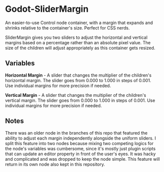 # Godot-SliderMargin
An easier-to-use Control node container, with a margin that expands and shrinks relative to the container's size. Perfect for CSS nerds.

SliderMargin gives you two sliders to adjust the horizontal and vertical margins based on a percentage rather than an absolute pixel value. The size of the children will adjust appropriately as this container gets resized.

## Variables

**Horizontal Margin** - A slider that changes the multiplier of the children's horizontal margin. The slider goes from 0.000 to 1.000 in steps of 0.001. Use individual margins for more precision if needed.

**Vertical Margin** - A slider that changes the multiplier of the children's vertical margin. The slider goes from 0.000 to 1.000 in steps of 0.001. Use individual margins for more precision if needed.

## Notes

There was an older node in the branches of this repo that featured the ability to adjust each margin independently alongside the uniform sliders. I split this feature into two nodes because mixing two competing logics for the node's variables was cumbersome, since it's mostly just plugin scripts that can update an editor property in front of the user's eyes. It was hacky and complicated and was dropped to keep the node simple. This feature will return in its own node also kept in this repository.

